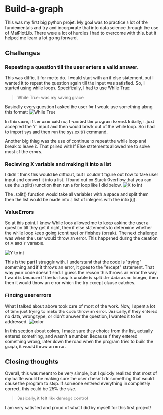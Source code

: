 # Build-a-graph
This was my first big python projet. My goal was to practice a lot of the fundementals and try and incorporate that into data science through the use of MatPlotLib. There were a lot of hurdles I had to overcome with this, but it helped me learn a lot going forward.

## Challenges

### Repeating a question till the user enters a valid answer.
This was difficult for me to do. I would start with an if else statement, but I wanted it to repeat the question again till the input was satisfied. So, I started using while loops. Specifically, I had to use While True:
>While True: was my saving grace

Basically every question I asked the user for I would use something along this format:
![While True](https://user-images.githubusercontent.com/99676174/154581372-c2f5fb87-5f46-4ea0-bcf7-c9323fdfb660.PNG)

In this case, if the user said no, I wanted the program to end. Intially, it just accepted the 'n' input and then would break out of the while loop. So i had to import sys and then run the sys.exit() command.

Another big thing was the use of continue to repeat the while loop and break to leave it. That paired with If Else statements allowed me to solve most of the errors.

### Recieving X variable and making it into a list
I didn't think this would be difficult, but I couldn't figure out how to take user input and convert it into a list. I found out on Stack Overflow that you can use the .split() function then run a for loop like I did below.
![X to int](https://user-images.githubusercontent.com/99676174/154582004-e53b34ba-475d-436f-a4e7-c2f1baf018be.PNG)

The .split() function would take all variables with a space and split them then the list would be made into a list of integers with the int(x[i]).

### ValueErrors
So at this point, I knew While loop allowed me to keep asking the user a question till they get it right, then if else statements to determine whether the while loop keep going (continue) or finishes (break).
The next challenge was when the user would throw an error. This happened during the creation of X and Y variable.

![Y to int](https://user-images.githubusercontent.com/99676174/154582500-7812e1b1-5b55-4146-9b08-433333d06b5c.PNG)

This is the part I struggle with. I understand that the code is "trying" something and if it throws an error, it goes to the "except" statement. That way your code doesn't end. I guess the reason this throws an error the way I want is because if the for loop is unable to split the data as an integer, then then it would throw an error which the try except clause catches.

### Finding user errors
What I talked about above took care of most of the work. Now, I spent a lot of time just trying to make the code throw an error.
Basically, if they entered no data, wrong type, or didn't answer the question, I wanted it to be addressed. 
![color](https://user-images.githubusercontent.com/99676174/154583020-c04a902f-1302-46fa-bdda-ec4d61ee2be3.PNG)

In this section about colors, I made sure they choice from the list, actually entered something, and wasn't a number. Because if they entered something wrong, later down the road when the program tries to build the graph, it would throw an error.

## Closing thoughts
Overall, this was meant to be very simple, but I quickly realized that most of my battle would be making sure the user doesn't do something that would cause the program to stop. If someone entered everything in completely correct, this could be 25% the size.
>Basically, it felt like damage control

I am very satisfied and proud of what I did by myself for this first project!

